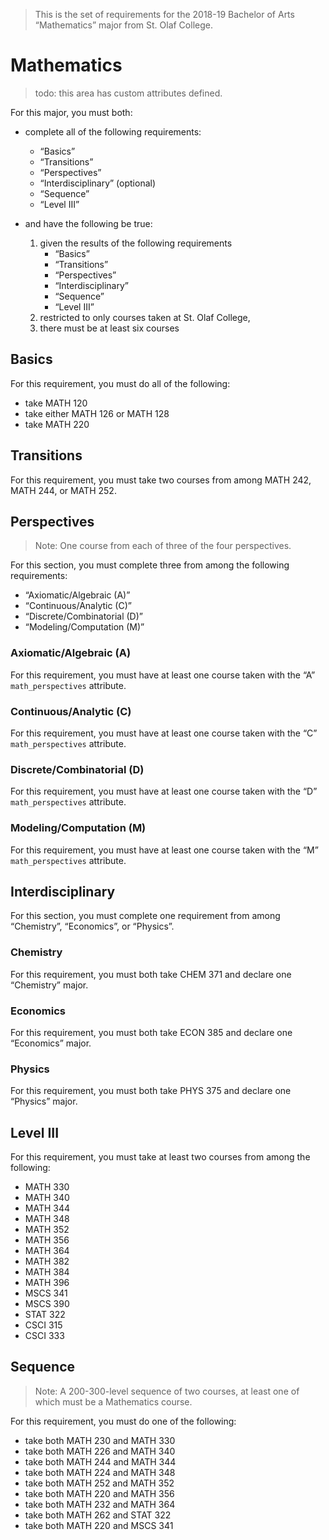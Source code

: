 > This is the set of requirements for the 2018-19 Bachelor of Arts “Mathematics”
> major from St. Olaf College.

# Mathematics
> todo: this area has custom attributes defined.

For this major, you must both:

- complete all of the following requirements:
    - “Basics”
    - “Transitions”
    - “Perspectives”
    - “Interdisciplinary” (optional)
    - “Sequence”
    - “Level III”

- and have the following be true:
    1. given the results of the following requirements
        - “Basics”
        - “Transitions”
        - “Perspectives”
        - “Interdisciplinary”
        - “Sequence”
        - “Level III”
    2. restricted to only courses taken at St. Olaf College,
    3. there must be at least six courses

## Basics
For this requirement, you must do all of the following:

- take MATH 120
- take either MATH 126 or MATH 128
- take MATH 220


## Transitions
For this requirement, you must take two courses from among MATH 242, MATH 244, or MATH 252.


## Perspectives
> Note: One course from each of three of the four perspectives.

For this section, you must complete three from among the following requirements:

- “Axiomatic/Algebraic (A)”
- “Continuous/Analytic (C)”
- “Discrete/Combinatorial (D)”
- “Modeling/Computation (M)”

### Axiomatic/Algebraic (A)
For this requirement, you must have at least one course taken with the “A” `math_perspectives` attribute.

### Continuous/Analytic (C)
For this requirement, you must have at least one course taken with the “C” `math_perspectives` attribute.

### Discrete/Combinatorial (D)
For this requirement, you must have at least one course taken with the “D” `math_perspectives` attribute.

### Modeling/Computation (M)
For this requirement, you must have at least one course taken with the “M” `math_perspectives` attribute.


## Interdisciplinary
For this section, you must complete one requirement from among “Chemistry”, “Economics”, or “Physics”.

### Chemistry
For this requirement, you must both take CHEM 371 and declare one “Chemistry” major.

### Economics
For this requirement, you must both take ECON 385 and declare one “Economics” major.

### Physics
For this requirement, you must both take PHYS 375 and declare one “Physics” major.


## Level III
For this requirement, you must take at least two courses from among the following:

- MATH 330
- MATH 340
- MATH 344
- MATH 348
- MATH 352
- MATH 356
- MATH 364
- MATH 382
- MATH 384
- MATH 396
- MSCS 341
- MSCS 390
- STAT 322
- CSCI 315
- CSCI 333


## Sequence
> Note: A 200-300-level sequence of two courses, at least one of which must be a
> Mathematics course.

For this requirement, you must do one of the following:

- take both MATH 230 and MATH 330
- take both MATH 226 and MATH 340
- take both MATH 244 and MATH 344
- take both MATH 224 and MATH 348
- take both MATH 252 and MATH 352
- take both MATH 220 and MATH 356
- take both MATH 232 and MATH 364
- take both MATH 262 and STAT 322
- take both MATH 220 and MSCS 341


